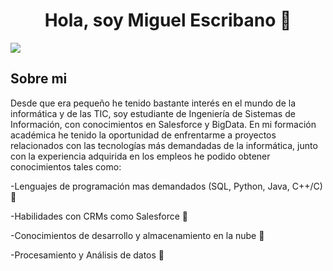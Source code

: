 <div align="center">
<h1 align="center">Hola, soy Miguel Escribano 👋</h1>
</div>
<img src="https://i.imgur.com/c7GmAJf.png">

## Sobre mi
Desde que era pequeño he tenido bastante interés en el mundo de la informática y de las TIC, soy estudiante de Ingeniería de Sistemas de Información, con conocimientos en Salesforce y BigData.
En mi formación académica he tenido la oportunidad de enfrentarme a proyectos relacionados con las tecnologías más demandadas de la informática, junto con la experiencia adquirida en los empleos he podido obtener conocimientos tales como:

-Lenguajes de programación mas demandados (SQL, Python, Java, C++/C) :dizzy:

-Habilidades con CRMs como Salesforce :mechanical_arm:

-Conocimientos de desarrollo y almacenamiento en la nube :star2:

-Procesamiento y Análisis de datos :rainbow:


<br>

